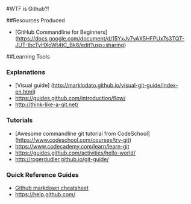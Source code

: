#WTF is Github?!

##Resources Produced
* [GitHub Commandline for Beginners] (https://docs.google.com/document/d/15YxJv7vAX5HFPUx7s3TQT-JUT-IbcTyHXoWt4tC_Bk8/edit?usp=sharing)


##Learning Tools
### Explanations
* [Visual guide] (http://marklodato.github.io/visual-git-guide/index-en.html)
* https://guides.github.com/introduction/flow/
* http://think-like-a-git.net/


### Tutorials
* [Awesome commandline git tutorial from CodeSchool] (https://www.codeschool.com/courses/try-git)
* https://www.codecademy.com/learn/learn-git
* https://guides.github.com/activities/hello-world/
* http://rogerdudler.github.io/git-guide/


### Quick Reference Guides
* [Github markdown cheatsheet](https://github.com/adam-p/markdown-here/wiki/Markdown-Cheatsheet)
* https://help.github.com/
